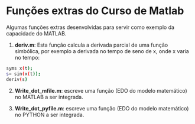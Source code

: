 
# Funções extras do Curso de Matlab

Algumas funções extras desenvolvidas para servir como exemplo da capacidade do MATLAB.


1. **deriv.m**: Esta função calcula a derivada parcial de uma função simbólica, por exemplo a derivada no tempo de seno de x, onde x varia no tempo: 
```bash
syms x(t);
s= sin(x(t));
deriv(s)
```

2. **Write_dot_mfile.m**: escreve uma função (EDO do modelo matemático) no MATLAB a ser integrada.
  
3. **Write_dot_pyfile.m**: escreve uma função (EDO do modelo matemático) no PYTHON a ser integrada.

